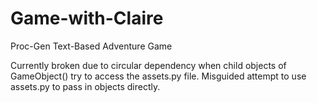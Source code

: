 # Game-with-Claire
Proc-Gen Text-Based Adventure Game

Currently broken due to circular dependency when child objects of GameObject() try to access the assets.py file. Misguided attempt to use assets.py to pass in objects directly.
